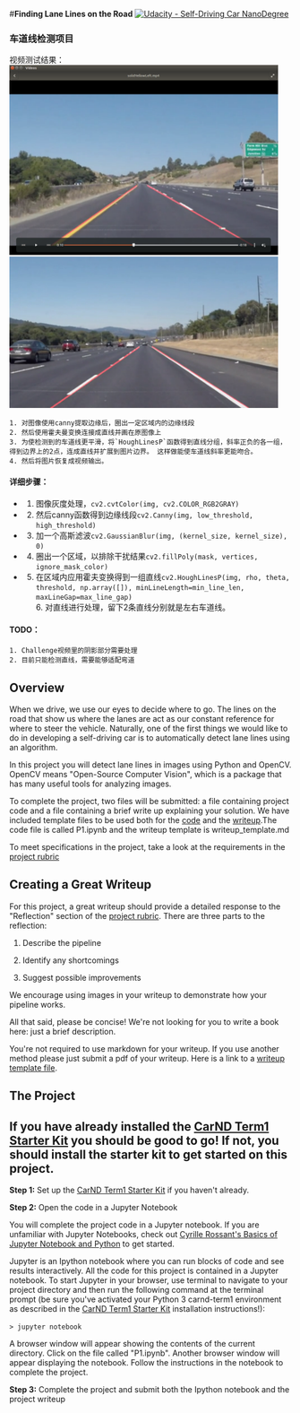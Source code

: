 #**Finding Lane Lines on the Road** 
[![Udacity - Self-Driving Car NanoDegree](https://s3.amazonaws.com/udacity-sdc/github/shield-carnd.svg)](http://www.udacity.com/drive)  
### 车道线检测项目
视频测试结果：  
<img src="test_images_output/screenshot_.png" width="480" alt="Combined Image" />
<img src="test_images_output/screenshot_1.png" width="480" alt="Combined Image" />

  
    1. 对图像使用canny提取边缘后，圈出一定区域内的边缘线段  
    2. 然后使用霍夫曼变换连接成直线并画在原图像上  
    3. 为使检测到的车道线更平滑，将`HoughLinesP`函数得到直线分组，斜率正负的各一组，得到边界上的2点，连成直线并扩展到图片边界。 这样做能使车道线斜率更能吻合。   
    4. 然后将图片恢复成视频输出。    
  
#### 详细步骤：  
   *  1. 图像灰度处理，`cv2.cvtColor(img, cv2.COLOR_RGB2GRAY)`  
   *  2. 然后canny函数得到边缘线段`cv2.Canny(img, low_threshold, high_threshold)`  
   *  3. 加一个高斯滤波`cv2.GaussianBlur(img, (kernel_size, kernel_size), 0)`  
   *  4. 圈出一个区域，以排除干扰结果`cv2.fillPoly(mask, vertices, ignore_mask_color)`  
   *  5. 在区域内应用霍夫变换得到一组直线`cv2.HoughLinesP(img, rho, theta, threshold, np.array([]), minLineLength=min_line_len, maxLineGap=max_line_gap)`  
    6. 对直线进行处理，留下2条直线分别就是左右车道线。  

#### TODO：  
    1. Challenge视频里的阴影部分需要处理    
    2. 目前只能检测直线，需要能够适配弯道  


Overview
---

When we drive, we use our eyes to decide where to go.  The lines on the road that show us where the lanes are act as our constant reference for where to steer the vehicle.  Naturally, one of the first things we would like to do in developing a self-driving car is to automatically detect lane lines using an algorithm.

In this project you will detect lane lines in images using Python and OpenCV.  OpenCV means "Open-Source Computer Vision", which is a package that has many useful tools for analyzing images.  

To complete the project, two files will be submitted: a file containing project code and a file containing a brief write up explaining your solution. We have included template files to be used both for the [code](https://github.com/udacity/CarND-LaneLines-P1/blob/master/P1.ipynb) and the [writeup](https://github.com/udacity/CarND-LaneLines-P1/blob/master/writeup_template.md).The code file is called P1.ipynb and the writeup template is writeup_template.md 

To meet specifications in the project, take a look at the requirements in the [project rubric](https://review.udacity.com/#!/rubrics/322/view)


Creating a Great Writeup
---
For this project, a great writeup should provide a detailed response to the "Reflection" section of the [project rubric](https://review.udacity.com/#!/rubrics/322/view). There are three parts to the reflection:

1. Describe the pipeline

2. Identify any shortcomings

3. Suggest possible improvements

We encourage using images in your writeup to demonstrate how your pipeline works.  

All that said, please be concise!  We're not looking for you to write a book here: just a brief description.

You're not required to use markdown for your writeup.  If you use another method please just submit a pdf of your writeup. Here is a link to a [writeup template file](https://github.com/udacity/CarND-LaneLines-P1/blob/master/writeup_template.md). 


The Project
---

## If you have already installed the [CarND Term1 Starter Kit](https://github.com/udacity/CarND-Term1-Starter-Kit/blob/master/README.md) you should be good to go!   If not, you should install the starter kit to get started on this project. ##

**Step 1:** Set up the [CarND Term1 Starter Kit](https://classroom.udacity.com/nanodegrees/nd013/parts/fbf77062-5703-404e-b60c-95b78b2f3f9e/modules/83ec35ee-1e02-48a5-bdb7-d244bd47c2dc/lessons/8c82408b-a217-4d09-b81d-1bda4c6380ef/concepts/4f1870e0-3849-43e4-b670-12e6f2d4b7a7) if you haven't already.

**Step 2:** Open the code in a Jupyter Notebook

You will complete the project code in a Jupyter notebook.  If you are unfamiliar with Jupyter Notebooks, check out <A HREF="https://www.packtpub.com/books/content/basics-jupyter-notebook-and-python" target="_blank">Cyrille Rossant's Basics of Jupyter Notebook and Python</A> to get started.

Jupyter is an Ipython notebook where you can run blocks of code and see results interactively.  All the code for this project is contained in a Jupyter notebook. To start Jupyter in your browser, use terminal to navigate to your project directory and then run the following command at the terminal prompt (be sure you've activated your Python 3 carnd-term1 environment as described in the [CarND Term1 Starter Kit](https://github.com/udacity/CarND-Term1-Starter-Kit/blob/master/README.md) installation instructions!):

`> jupyter notebook`

A browser window will appear showing the contents of the current directory.  Click on the file called "P1.ipynb".  Another browser window will appear displaying the notebook.  Follow the instructions in the notebook to complete the project.  

**Step 3:** Complete the project and submit both the Ipython notebook and the project writeup

